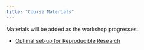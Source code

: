 ```yaml
---
title: "Course Materials"
---
```



Materials will be added as the workshop progresses. 


* [Optimal set-up for Reproducible Research](../slides/basic-best-practices.html)

